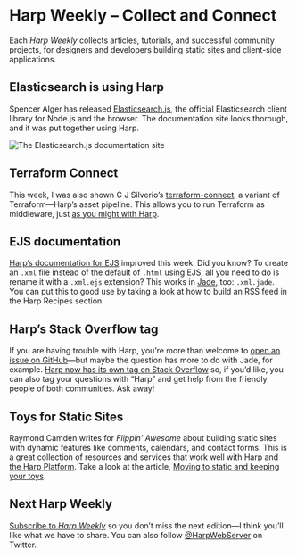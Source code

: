 # Harp Weekly – Collect and Connect

Each <cite>Harp Weekly</cite> collects articles, tutorials, and successful community projects, for designers and developers building static sites and client-side applications.

## Elasticsearch is using Harp

Spencer Alger has released [Elasticsearch.js](http://elasticsearch.github.io/elasticsearch-js/), the official Elasticsearch client library for Node.js and the browser. The  documentation site looks thorough, and it was put together using Harp.

![The Elasticsearch.js documentation site](images/harp-weekly-elasticsearchjs.png)

## Terraform Connect

This week, I was also shown C J Silverio’s [terraform-connect](https://github.com/lyveminds/terraform-connect), a variant of Terraform—Harp’s asset pipeline. This allows you to run Terraform as middleware, just [as you might with Harp](https://harp.rip/docs/environment/lib).

## EJS documentation

[Harp’s documentation for EJS](https://harp.rip/docs/development/ejs) improved this week. Did you know? To create an `.xml` file instead of the default of `.html` using EJS, all you need to do is rename it with a `.xml.ejs` extension? This works in [Jade](https://harp.rip/docs/development/jade), too: `.xml.jade`. You can put this to good use by taking a look at how to build an RSS feed in the Harp Recipes section.

## Harp’s Stack Overflow tag

If you are having trouble with Harp, you’re more than welcome to [open an issue on GitHub](https://github.com/sintaxi/harp/issues)—but maybe the question has more to do with Jade, for example. [Harp now has its own tag on Stack Overflow](http://stackoverflow.com/questions/tagged/harp) so, if you’d like, you can also tag your questions with “Harp” and get help from the friendly people of both communities. Ask away!

## Toys for Static Sites

Raymond Camden writes for <cite>Flippin’ Awesome</cite> about building static sites with dynamic features like comments, calendars, and contact forms. This is a great collection of resources and services that work well with Harp and [the Harp Platform](http://harp.io). Take a look at the article, [Moving to static and keeping your toys](http://flippinawesome.org/2013/12/16/moving-to-static-and-keeping-your-toys/).

## Next Harp Weekly

[Subscribe to <cite>Harp Weekly</cite>](http://harpjs.us7.list-manage1.com/subscribe?u=af92eba03471187c8aa0266e7&id=74381fea66) so you don’t miss the next edition—I think you’ll like what we have to share. You can also follow [@HarpWebServer](https://twitter.com/harpwebserver) on Twitter.